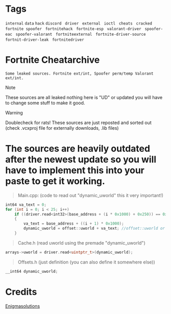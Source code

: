 
# Tags
```internal```
```data```
```hack```
```discord ```
```driver ```
```external ```
```ioctl ```
```cheats ```
```cracked ```
```fortnite spoofer ```
```fortnitehack ```
```fortnite-esp ```
```valorant-driver ```
```spoofer-eac ```
```spoofer-valorant ```
```fortniteexternal ```
```fortnite-driver-source ```
```fortnit-driver-leak ```
```fortnitedriver```

# Fortnite Cheatarchive

```
Some leaked sources. Fortnite ext/int, Spoofer perm/temp Valorant ext/int.
```
> [!Note]
> These sources are all leaked nothing here is "UD" or updated you will have to change some stuff to make it good.
 
> [!Warning]
> Doublecheck for rats! These sources are just reposted and sorted out (check .vcxproj file for externally downloads, .lib files)

# The sources are heavily outdated after the newest update so you will have to implement this into your paste to get it working.
> Main.cpp: (code to read out "dynamic_uworld" this it very important!)
```c++
int64 va_text = 0;
for (int i = 0; i < 25; i++)
	if ((driver.read<int32>(base_address + (i * 0x1000) + 0x250)) == 0x260E020B)
	{
		va_text = base_address + ((i + 1) * 0x1000);
		dynamic_uworld = offset::uworld + va_text; //offset::uworld or 0x129DEDD8 (19.06.24)
	}
```

> Cache.h (read uworld using the premade "dynamic_uworld")
```c++
arrays->uworld = driver.read<uintptr_t>(dynamic_uworld);
```

> Offsets.h (just definition (you can also define it somewhere else))
```c++
__int64 dynamic_uworld;
```

# Credits 

[Enigmasolutions](https://discord.gg/V6uAKyu4KP)








